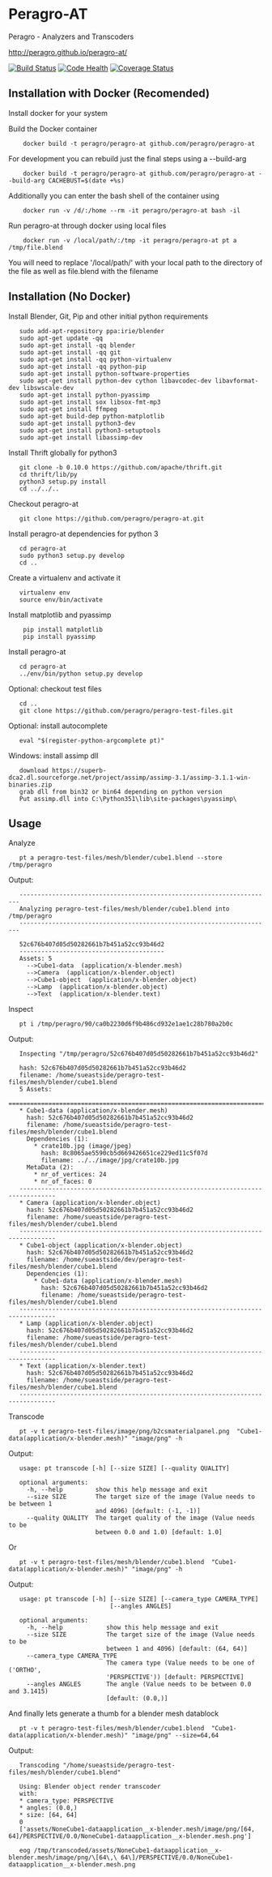 Peragro-AT
====
Peragro - Analyzers and Transcoders


http://peragro.github.io/peragro-at/


[![Build Status](https://api.travis-ci.org/peragro/peragro-at.png)](https://travis-ci.org/sueastside/peragro-at)
[![Code Health](https://landscape.io/github/peragro/peragro-at/master/landscape.png)](https://landscape.io/github/peragro/peragro-at/master)
[![Coverage Status](https://coveralls.io/repos/peragro/peragro-at/badge.svg?branch=master)](https://coveralls.io/r/peragro/peragro-at?branch=master)

Installation with Docker (Recomended)
-----

Install docker for your system

Build the Docker container
```
    docker build -t peragro/peragro-at github.com/peragro/peragro-at
```

For development you can rebuild just the final steps using a --build-arg
```
    docker build -t peragro/peragro-at github.com/peragro/peragro-at --build-arg CACHEBUST=$(date +%s)
```

Additionally you can enter the bash shell of the container using
```
    docker run -v /d/:/home --rm -it peragro/peragro-at bash -il
```

Run peragro-at through docker using local files
```
    docker run -v /local/path/:/tmp -it peragro/peragro-at pt a /tmp/file.blend
```

You will need to replace '/local/path/' with your local path to the directory of the file as well as file.blend with the filename
	 
Installation (No Docker)
-----
Install Blender, Git, Pip and other initial python requirements
 ```
    sudo add-apt-repository ppa:irie/blender
    sudo apt-get update -qq
    sudo apt-get install -qq blender
    sudo apt-get install -qq git
    sudo apt-get install -qq python-virtualenv
    sudo apt-get install -qq python-pip
    sudo apt-get install python-software-properties
    sudo apt-get install python-dev cython libavcodec-dev libavformat-dev libswscale-dev
    sudo apt-get install python-pyassimp
    sudo apt-get install sox libsox-fmt-mp3
    sudo apt-get install ffmpeg
    sudo apt-get build-dep python-matplotlib
    sudo apt-get install python3-dev
    sudo apt-get install python3-setuptools
    sudo apt-get install libassimp-dev
 ```

Install Thrift globally for python3
 ```
    git clone -b 0.10.0 https://github.com/apache/thrift.git
    cd thrift/lib/py
    python3 setup.py install
    cd ../../..
 ```
 Checkout peragro-at
 ```
    git clone https://github.com/peragro/peragro-at.git
 ```
  
 Install peragro-at dependencies for python 3
 ```
    cd peragro-at
    sudo python3 setup.py develop
    cd ..
 ```

 Create a virtualenv and activate it
 ```
    virtualenv env
    source env/bin/activate
 ```
 
Install matplotlib and pyassimp
```
    pip install matplotlib
    pip install pyassimp
```

Install peragro-at
 ```
    cd peragro-at
    ../env/bin/python setup.py develop
 ```

Optional: checkout test files
 ```
    cd ..
    git clone https://github.com/peragro/peragro-test-files.git
 ```
 Optional: install autocomplete
 ```
    eval "$(register-python-argcomplete pt)"
 ```

Windows: install assimp dll
 ```
    download https://superb-dca2.dl.sourceforge.net/project/assimp/assimp-3.1/assimp-3.1.1-win-binaries.zip
	grab dll from bin32 or bin64 depending on python version
    Put assimp.dll into C:\Python351\lib\site-packages\pyassimp\
 ```
 
Usage
-----
Analyze
 ```
    pt a peragro-test-files/mesh/blender/cube1.blend --store /tmp/peragro
 ```
  Output:
 ```
    ----------------------------------------------------------------------
    Analyzing peragro-test-files/mesh/blender/cube1.blend into /tmp/peragro
    ----------------------------------------------------------------------

    52c676b407d05d50282661b7b451a52cc93b46d2
    ----------------------------------------
    Assets: 5
      -->Cube1-data  (application/x-blender.mesh)
      -->Camera  (application/x-blender.object)
      -->Cube1-object  (application/x-blender.object)
      -->Lamp  (application/x-blender.object)
      -->Text  (application/x-blender.text)
 ```

Inspect
 ```
    pt i /tmp/peragro/90/ca0b2230d6f9b486cd932e1ae1c28b780a2b0c
 ```
  Output:
 ```
    Inspecting "/tmp/peragro/52c676b407d05d50282661b7b451a52cc93b46d2"

    hash: 52c676b407d05d50282661b7b451a52cc93b46d2
    filename: /home/sueastside/peragro-test-files/mesh/blender/cube1.blend
    5 Assets:
    ================================================================================
    * Cube1-data (application/x-blender.mesh)
      hash: 52c676b407d05d50282661b7b451a52cc93b46d2
      filename: /home/sueastside/peragro-test-files/mesh/blender/cube1.blend
      Dependencies (1):
        * crate10b.jpg (image/jpeg)
          hash: 8c8065ae5590cb5d669426651ce229ed11c5f07d
          filename: ../../image/jpg/crate10b.jpg
      MetaData (2):
        * nr_of_vertices: 24
        * nr_of_faces: 0
    --------------------------------------------------------------------------------
    * Camera (application/x-blender.object)
      hash: 52c676b407d05d50282661b7b451a52cc93b46d2
      filename: /home/sueastside/peragro-test-files/mesh/blender/cube1.blend
    --------------------------------------------------------------------------------
    * Cube1-object (application/x-blender.object)
      hash: 52c676b407d05d50282661b7b451a52cc93b46d2
      filename: /home/sueastside/dev/peragro-test-files/mesh/blender/cube1.blend
      Dependencies (1):
        * Cube1-data (application/x-blender.mesh)
          hash: 52c676b407d05d50282661b7b451a52cc93b46d2
          filename: /home/sueastside/peragro-test-files/mesh/blender/cube1.blend
    --------------------------------------------------------------------------------
    * Lamp (application/x-blender.object)
      hash: 52c676b407d05d50282661b7b451a52cc93b46d2
      filename: /home/sueastside/peragro-test-files/mesh/blender/cube1.blend
    --------------------------------------------------------------------------------
    * Text (application/x-blender.text)
      hash: 52c676b407d05d50282661b7b451a52cc93b46d2
      filename: /home/sueastside/peragro-test-files/mesh/blender/cube1.blend
    --------------------------------------------------------------------------------
 ```

Transcode
 ```
    pt -v t peragro-test-files/image/png/b2csmaterialpanel.png  "Cube1-data(application/x-blender.mesh)" "image/png" -h
 ```
  Output:
 ```
    usage: pt transcode [-h] [--size SIZE] [--quality QUALITY]

    optional arguments:
      -h, --help         show this help message and exit
      --size SIZE        The target size of the image (Value needs to be between 1
                         and 4096) [default: (-1, -1)]
      --quality QUALITY  The target quality of the image (Value needs to be
                         between 0.0 and 1.0) [default: 1.0]
 ```

Or
 ```
    pt -v t peragro-test-files/mesh/blender/cube1.blend  "Cube1-data(application/x-blender.mesh)" "image/png" -h
 ```
  Output:
 ```
    usage: pt transcode [-h] [--size SIZE] [--camera_type CAMERA_TYPE]
                             [--angles ANGLES]

    optional arguments:
      -h, --help            show this help message and exit
      --size SIZE           The target size of the image (Value needs to be
                            between 1 and 4096) [default: (64, 64)]
      --camera_type CAMERA_TYPE
                            The camera type (Value needs to be one of ('ORTHO',
                            'PERSPECTIVE')) [default: PERSPECTIVE]
      --angles ANGLES       The angle (Value needs to be between 0.0 and 3.1415)
                            [default: (0.0,)]
 ```

And finally lets generate a thumb for a blender mesh datablock
 ```
    pt -v t peragro-test-files/mesh/blender/cube1.blend  "Cube1-data(application/x-blender.mesh)" "image/png" --size=64,64
 ```
  Output:
 ```
    Transcoding "/home/sueastside/peragro-test-files/mesh/blender/cube1.blend"

    Using: Blender object render transcoder
    with:
    * camera_type: PERSPECTIVE
    * angles: (0.0,)
    * size: [64, 64]
    0
    ['assets/NoneCube1-dataapplication__x-blender.mesh/image/png/[64, 64]/PERSPECTIVE/0.0/NoneCube1-dataapplication__x-blender.mesh.png']
 ```

 ```
    eog /tmp/transcoded/assets/NoneCube1-dataapplication__x-blender.mesh/image/png/\[64\,\ 64\]/PERSPECTIVE/0.0/NoneCube1-dataapplication__x-blender.mesh.png
 ```
